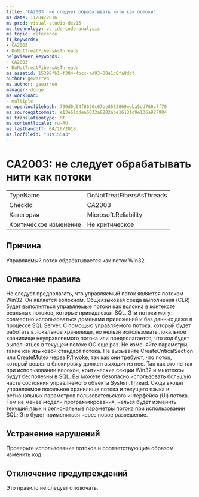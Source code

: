 ```yaml
---
title: 'CA2003: не следует обрабатывать нити как потоки'
ms.date: 11/04/2016
ms.prod: visual-studio-dev15
ms.technology: vs-ide-code-analysis
ms.topic: reference
f1_keywords:
- CA2003
- DoNotTreatFibersAsThreads
helpviewer_keywords:
- CA2003
- DoNotTreatFibersAsThreads
ms.assetid: 15398fb1-f384-4bcc-ad93-00e1c0fa9ddf
author: gewarren
ms.author: gewarren
manager: douge
ms.workload:
- multiple
ms.openlocfilehash: 799d0d04f8620c07be0583869eeba5dd760c7f70
ms.sourcegitcommit: e13e61ddea6032a8282abe16131d9e136a927984
ms.translationtype: MT
ms.contentlocale: ru-RU
ms.lasthandoff: 04/26/2018
ms.locfileid: "31915543"
---
```

# <a name="ca2003-do-not-treat-fibers-as-threads"></a>CA2003: не следует обрабатывать нити как потоки
|||
|-|-|
|TypeName|DoNotTreatFibersAsThreads|
|CheckId|CA2003|
|Категория|Microsoft.Reliability|
|Критическое изменение|Не критическое|

## <a name="cause"></a>Причина
 Управляемый поток обрабатывается как поток Win32.

## <a name="rule-description"></a>Описание правила
 Не следует предполагать, что управляемый поток является потоком Win32. Он является волокном. Общеязыковая среда выполнения (CLR) будет выполняться управляемые потоки как волокна в контексте реальных потоков, которые принадлежат SQL. Эти потоки могут совместно использоваться доменами приложений и баз данных даже в процессе SQL Server. С помощью управляемого потока, который будет работать в локальное хранилище, но нельзя использовать локальное хранилище неуправляемого потока или предполагается, что код будет выполняться в текущем потоке ОС еще раз. Не изменяйте параметры, такие как языковой стандарт потока. Не вызывайте CreateCriticalSection или CreateMutex через P/Invoke, так как они требуют, что поток, который вошел в блокировку должен выходит из нее. Так как это не так при использовании волокон, критические секции Win32 и мьютексы будут бесполезны в SQL. Вы можете безопасно использовать большую часть состояния управляемого объекта System.Thread. Сюда входят управляемое локальное хранилище потока и текущего языка и региональных параметров пользовательского интерфейса (UI) потока. Тем не менее модели программирования, нельзя будет изменить текущий язык и региональные параметры потока при использовании SQL; Это будет применяться через новое разрешение.

## <a name="how-to-fix-violations"></a>Устранение нарушений
 Проверьте использование потоков и соответствующим образом изменить код.

## <a name="when-to-suppress-warnings"></a>Отключение предупреждений
 Это правило не следует отключать.